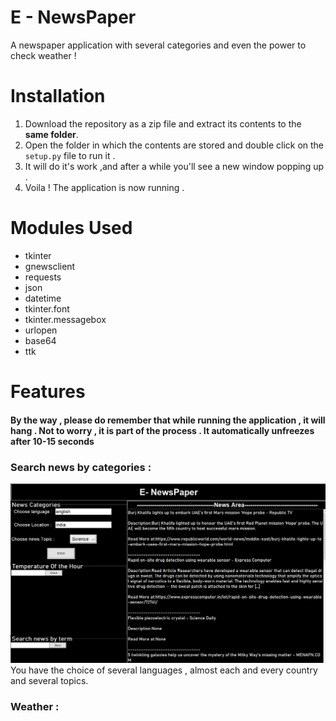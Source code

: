 # E - NewsPaper 
A newspaper application with several categories and even the power to check weather ! 

# Installation
1. Download the repository as a zip file and extract its contents to the <b>same folder</b>.
2. Open the folder in which the contents are stored and double click on the `setup.py` file to run it . 
3. It will do it's work ,and after a while you'll see a new window popping up . 
4. Voila ! The application is now running . 

# Modules Used
* tkinter 
* gnewsclient 
* requests 
* json
* datetime 
* tkinter.font  
* tkinter.messagebox 
* urlopen 
* base64 
* ttk

# Features
#### By the way , please do remember that while running the application , it will hang . Not to worry , it is part of the process . It automatically unfreezes after 10-15 seconds
### Search news by categories : 
<img src ="https://github.com/jusspatel/News/blob/main/Screenshot%20(194).png">
You have the choice of several languages , almost each and every country and several topics. 

### Weather :
